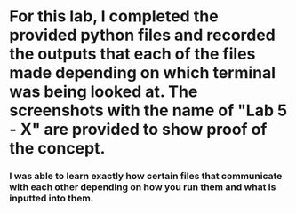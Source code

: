# For this lab, I completed the provided python files and recorded the outputs that each of the files made depending on which terminal was being looked at. The screenshots with the name of "Lab 5 - X" are provided to show proof of the concept.

### I was able to learn exactly how certain files that communicate with each other depending on how you run them and what is inputted into them. 
